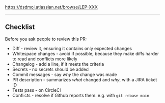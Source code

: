 <!--Ticket-->

https://dsdmoj.atlassian.net/browse/LEP-XXX

<!-- Describe *what* you did and *why* -->

---

## Checklist

Before you ask people to review this PR:

- Diff - review it, ensuring it contains only expected changes
- Whitespace changes - avoid if possible, because they make diffs harder to read and conflicts more likely
- Changelog - add a line, if it meets the criteria
- Secrets - no secrets should be added
- Commit messages - say *why* the change was made
- PR description - summarizes *what* changed and *why*, with a JIRA ticket ID
- Tests pass - on CircleCI
- Conflicts - resolve if Github reports them. e.g. with `git rebase main`

